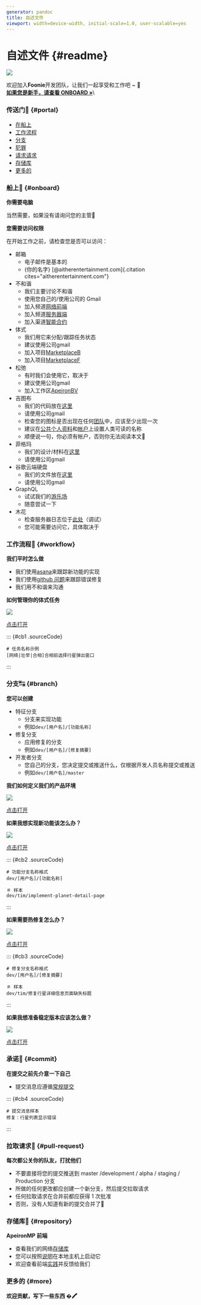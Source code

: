 ```yaml
---
generator: pandoc
title: 自述文件
viewport: width=device-width, initial-scale=1.0, user-scalable=yes
---
```


# 自述文件 {#readme}

![](./assets/icon.png)

欢迎加入**Foonie**开发团队，让我们一起享受和工作吧 \~ 🍻\
[**如果您是新手，请查看 ONBOARD »**](./#onboard-🚸)\

### 传送门🚀 {#portal}

-   [在船上](./#onboard-)
-   [工作流程](./#workflow-)
-   [分支](./#branch-)
-   [犯罪](./#commit-)
-   [请求请求](./#pull-request-)
-   [存储库](./#repository-👾)
-   [更多的](./#more)

### 船上🚸 {#onboard}

**你需要电脑**

当然需要，如果没有请询问您的主管🗿

**您需要访问权限**

在开始工作之前，请检查您是否可以访问：

-   邮箱
    -   电子邮件是基本的
    -   {你的名字} [\@aitherentertainment.com]{.citation
        cites="aitherentertainment.com"}
-   不和谐
    -   我们主要讨论不和谐
    -   使用您自己的/使用公司的 Gmail
    -   加入频道[网络前端](https://discord.com/channels/935721630565552139/960125084268372028)
    -   加入频道[服务器端](https://discord.com/channels/935721630565552139/952153677697781810)
    -   加入渠道[智能合约](https://discord.com/channels/935721630565552139/940077090819170405)
-   体式
    -   我们用它来分配/跟踪任务状态
    -   建议使用公司gmail
    -   加入项目[MarketplaceB](https://app.asana.com/0/1201597654850083/board)
    -   加入项目[MarketplaceF](https://app.asana.com/0/1202365076394322/board)
-   松弛
    -   有时我们会使用它，取决于
    -   建议使用公司gmail
    -   加入工作区[ApeironBV](apeironbv.slack.com)
-   吉图布
    -   我们的代码放在[这里](https://github.com/FoonieMagus)
    -   请使用公司gmail
    -   检查您的图标是否出现在任何[团队](https://github.com/orgs/FoonieMagus/teams)中，应该至少出现一次
    -   建议在[公共个人资料](https://github.com/settings/profile)和[帐户](https://github.com/settings/admin)上设置人类可读的名称
    -   顺便说一句，你必须有帐户，否则你无法阅读本文🗿
-   菲格玛
    -   我们的设计/材料在[这里](https://www.figma.com/files/project/50547631/Team-project?fuid=1103669907047356160)
    -   请使用公司gmail
-   谷歌云端硬盘
    -   我们的文件放在[这里](https://drive.google.com/drive/folders/1LEmqmC8iT2ySsSFr-Z8JcRzgSDgGBjNH)
    -   请使用公司gmail
-   GraphQL
    -   试试我们的[游乐场](https://api-marketpl-dev.apeironnft.com/graphiql)
    -   随意尝试一下
-   木花
    -   检查服务器日志位于[此处]((http:/18.136.241.0:9200/_plugin/kibana/app/discover/#/?_g=(filters:!(),refreshInterval:(pause:!t,value:0),time:(from:now-15m,to:now))&_a=(columns:!(method,path,level,msg,log),filters:!(),index:f2e35880-e158-11ec-9337-6936773e9fcd,interval:auto,query:(language:kuery,query:''),sort:!())))（调试）
    -   您可能需要访问它，具体取决于

### 工作流程🎢 {#workflow}

**我们平时怎么做**

-   我们使用[asana](https://app.asana.com/0/1202365076394322/board)来跟踪新功能的实现
-   我们使用[github
    问题](https://github.com/FoonieMagus/ApeironMPFrontend/issues)来跟踪错误修复
-   我们用不和谐来沟通

**如何管理你的体式任务**

![](./assets/how-to-manage-asana-task.png)

[点击打开](https://docs.google.com/drawings/d/1F_9vf3WsgswAtaLhCsWxztwPZ8EqpLZHsFxb5gAj2D4/edit)

::: {#cb1 .sourceCode}
``` {.sourceCode .sh}
# 任务名称示例
[网络|壮举|合相]合相前选择行星弹出窗口
```
:::

### 分支↹ {#branch}

**您可以创建**

-   特征分支
    -   分支来实现功能
    -   例如`dev/[用户名]/[功能名称]`
-   修复分支
    -   应用修复的分支
    -   例如`dev/[用户名]/[修复摘要]`
-   开发者分支
    -   您自己的分支，您决定提交或推送什么，仅根据开发人员名称提交或推送
    -   例如`dev/[用户名]/master`

**我们如何定义我们的产品环境**

![](./assets/how-we-separate-branch.png)

[点击打开](https://docs.google.com/drawings/d/1BohxnPhz0b4sRSY3t7DBokxDbFt16IUkB7ZCCF9eN6g/edit)

**如果我想实现新功能该怎么办？**

![](./assets/how-to-manage-feature-branch.png)

[点击打开](https://docs.google.com/drawings/d/1GwBzSknZZZTsK99Lj_371HR4VRQVxHyM9Fxk7_RdrXc/edit)

::: {#cb2 .sourceCode}
``` {.sourceCode .sh}
# 功能分支名称格式
dev/[用户名]/[功能名称]

＃ 样本
dev/tim/implement-planet-detail-page
```
:::

**如果需要热修复怎么办？**

![](./assets/how-to-manage-hotfix.png)

[点击打开](https://docs.google.com/drawings/d/1--0Lgkp300QKrbETrcc5rGUjp4J_vUdCEr07yOeIji0/edit)

::: {#cb3 .sourceCode}
``` {.sourceCode .sh}
# 修复分支名称格式
dev/[用户名]/[修复摘要]

＃ 样本
dev/tim/修复行星详细信息页面缺失标题
```
:::

**如果我想准备稳定版本应该怎么做？**

![](./assets/how-to-manage-release-branch.png)

[点击打开](https://docs.google.com/drawings/d/1vdNqGAMuwYz1zrR_uQyFp9yuBnQXoTRavKI88bKQSyU/edit)

### 承诺🧩 {#commit}

**在提交之前先介意一下自己**

-   提交消息应遵循[常规提交](https://www.conventionalcommits.org/en/v1.0.0/)

::: {#cb4 .sourceCode}
``` {.sourceCode .sh}
# 提交消息样本
修复：行星列表显示错误
```
:::

### 拉取请求🔎 {#pull-request}

**每次都公关你的队友，打扰他们**

-   不要直接将您的提交推送到 master /development / alpha / staging /
    Production 分支
-   所做的任何更改都应创建一个新分支，然后提交拉取请求
-   任何拉取请求在合并前都应获得 1 次批准
-   否则，没有人知道有新的提交合并了🗿

### 存储库👾 {#repository}

**ApeironMP 前端**

-   查看我们的网络[存储库](https://github.com/FoonieMagus/ApeironMPFrontend)
-   您可以按照[说明](https://github.com/FoonieMagus/ApeironMPFrontend#getting-started)在本地主机上启动它
-   欢迎查看前端[实践](https://github.com/FoonieMagus/ApeironMPFrontend)并反馈给我们

### 更多的 {#more}

**欢迎贡献，写下一些东西 �🖍**
